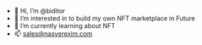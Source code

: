 - 👋 Hi, I’m @biditor
- 👀 I’m interested in to build my own NFT marketplace in Future
- 🌱 I’m currently learning about NFT
- 📫 sales@nasyerexim.com

<!---
biditor/biditor is a ✨ special ✨ repository because its `README.md` (this file) appears on your GitHub profile.
You can click the Preview link to take a look at your changes.
--->
